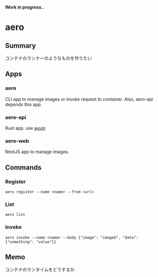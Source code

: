 **Work in progress..**
# aero
## Summary
コンテナのランナーのようなものを作りたい

## Apps
### aero
CLI app to manage images or invoke request to container. Also, aero-api depends this app.
### aero-api
Rust app. use [axum](https://github.com/tokio-rs/axum)
### aero-web
NextJS app to manage images.
## Commands
### Register
`aero register --name <name> --from <url>`
### List
`aero list`
### Invoke
`aero invoke --name <name> --body {"image": "imageA", "data": {"something": "value"}}`

## Memo
コンテナのランタイムをどうするか.
